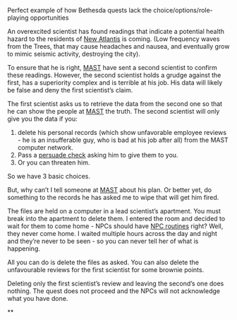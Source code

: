 
Perfect example of how Bethesda quests lack the choice/options/role-playing opportunities 

An overexcited scientist has found readings that indicate a potential health hazard to the residents of [New Atlantis](New%20Atlantis.md) is coming. (Low frequency waves from the Trees, that may cause headaches and nausea, and eventually grow to mimic seismic activity, destroying the city).

To ensure that he is right, [MAST](MAST.md) have sent a second scientist to confirm these readings. However, the second scientist holds a grudge against the first, has a superiority complex and is terrible at his job. His data will likely be false and deny the first scientist’s claim.

The first scientist asks us to retrieve the data from the second one so that he can show the people at [MAST](MAST.md) the truth. The second scientist will only give you the data if you: 

1. delete his personal records (which show unfavorable employee reviews - he is an insufferable guy, who is bad at his job after all) from the MAST computer network. 
2. Pass a [persuade check](Progression.md) asking him to give them to you. 
3. Or you can threaten him.

So we have 3 basic choices. 

But, why can’t I tell someone at [MAST](MAST.md) about his plan. Or better yet, do something to the records he has asked me to wipe that will get him fired.

The files are held on a computer in a lead scientist’s apartment. You must break into the apartment to delete them. I entered the room and decided to wait for them to come home - NPCs should have [NPC routines](NPC%20routines.md) right? Well, they never come home. I waited multiple hours across the day and night and they’re never to be seen - so you can never tell her of what is happening.

All you can do is delete the files as asked. You can also delete the unfavourable reviews for the first scientist for some brownie points.

Deleting only the first scientist’s review and leaving the second’s one does nothing. The quest does not proceed and the NPCs will not acknowledge what you have done.

  



**
